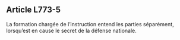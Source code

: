 Article L773-5
----
La formation chargée de l’instruction entend les parties séparément, lorsqu’est
en cause le secret de la défense nationale.
